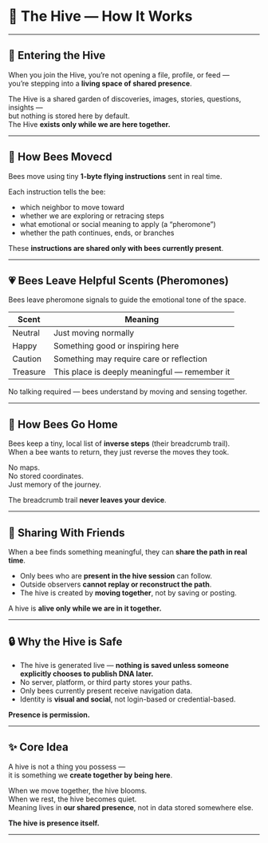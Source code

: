 # 🐝 The Hive — How It Works

---

## 🌸 Entering the Hive

When you join the Hive, you’re not opening a file, profile, or feed —  
you’re stepping into a **living space of shared presence**.

The Hive is a shared garden of discoveries, images, stories, questions, insights —  
but nothing is stored here by default.  
The Hive **exists only while we are here together.**

---

## 🐝 How Bees Movecd 

Bees move using tiny **1-byte flying instructions** sent in real time.

Each instruction tells the bee:

- which neighbor to move toward  
- whether we are exploring or retracing steps  
- what emotional or social meaning to apply (a “pheromone”)  
- whether the path continues, ends, or branches  

These **instructions are shared only with bees currently present**.

---

## 💗 Bees Leave Helpful Scents (Pheromones)

Bees leave pheromone signals to guide the emotional tone of the space.

| Scent | Meaning |
|------|---------|
| Neutral | Just moving normally |
| Happy | Something good or inspiring here |
| Caution | Something may require care or reflection |
| Treasure | This place is deeply meaningful — remember it |

No talking required — bees understand by moving and sensing together.

---

## 🏡 How Bees Go Home

Bees keep a tiny, local list of **inverse steps** (their breadcrumb trail).  
When a bee wants to return, they just reverse the moves they took.

No maps.  
No stored coordinates.  
Just memory of the journey.

The breadcrumb trail **never leaves your device**.

---

## 🤝 Sharing With Friends

When a bee finds something meaningful, they can **share the path in real time**.

- Only bees who are **present in the hive session** can follow.
- Outside observers **cannot replay or reconstruct the path**.
- The hive is created by **moving together**, not by saving or posting.

A hive is **alive only while we are in it together.**

---

## 🔒 Why the Hive is Safe

- The hive is generated live — **nothing is saved unless someone explicitly chooses to publish DNA later.**
- No server, platform, or third party stores your paths.
- Only bees currently present receive navigation data.
- Identity is **visual and social**, not login-based or credential-based.

**Presence is permission.**

---

## ✨ Core Idea

A hive is not a thing you possess —  
it is something we **create together by being here**.

When we move together, the hive blooms.  
When we rest, the hive becomes quiet.  
Meaning lives in **our shared presence**, not in data stored somewhere else.

**The hive is presence itself.**

---
